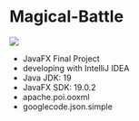 # Magical-Battle

![](https://i.imgur.com/4Lb8ZWY.jpg)

* JavaFX Final Project
* developing with IntelliJ IDEA
* Java JDK: 19
* JavaFX SDK: 19.0.2
* apache.poi.ooxml
* googlecode.json.simple